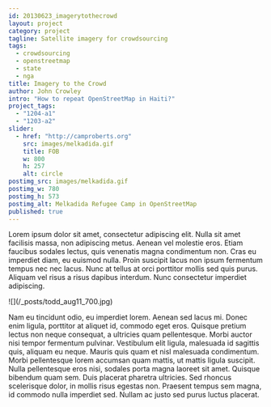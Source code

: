 ```yaml
---
id: 20130623_imagerytothecrowd
layout: project
category: project
tagline: Satellite imagery for crowdsourcing
tags: 
  - crowdsourcing
  - openstreetmap
  - state
  - nga
title: Imagery to the Crowd
author: John Crowley
intro: "How to repeat OpenStreetMap in Haiti?"
project_tags: 
  - "1204-a1"
  - "1203-a2"
slider: 
  - href: "http://camproberts.org"
    src: images/melkadida.gif
    title: FOB
    w: 800
    h: 257
    alt: circle
postimg_src: images/melkadida.gif
postimg_w: 780
postimg_h: 573
postimg_alt: Melkadida Refugee Camp in OpenStreetMap
published: true
---
```


Lorem ipsum dolor sit amet, consectetur adipiscing elit. Nulla sit amet facilisis massa, non adipiscing metus. Aenean vel molestie eros. Etiam faucibus sodales lectus, quis venenatis magna condimentum non. Cras eu imperdiet diam, eu euismod nulla. Proin suscipit lacus non ipsum fermentum tempus nec nec lacus. Nunc at tellus at orci porttitor mollis sed quis purus. Aliquam vel risus a risus dapibus interdum. Nunc consectetur imperdiet adipiscing.

<!--more-->![](/_posts/todd_aug11_700.jpg)
Nam eu tincidunt odio, eu imperdiet lorem. Aenean sed lacus mi. Donec enim ligula, porttitor at aliquet id, commodo eget eros. Quisque pretium lectus non neque consequat, a ultricies quam pellentesque. Morbi auctor nisi tempor fermentum pulvinar. Vestibulum elit ligula, malesuada id sagittis quis, aliquam eu neque. Mauris quis quam et nisl malesuada condimentum. Morbi pellentesque lorem accumsan quam mattis, ut mattis ligula suscipit. Nulla pellentesque eros nisi, sodales porta magna laoreet sit amet. Quisque bibendum quam sem. Duis placerat pharetra ultricies. Sed rhoncus scelerisque dolor, in mollis risus egestas non. Praesent tempus sem magna, id commodo nulla imperdiet sed. Nullam ac justo sed purus luctus placerat.